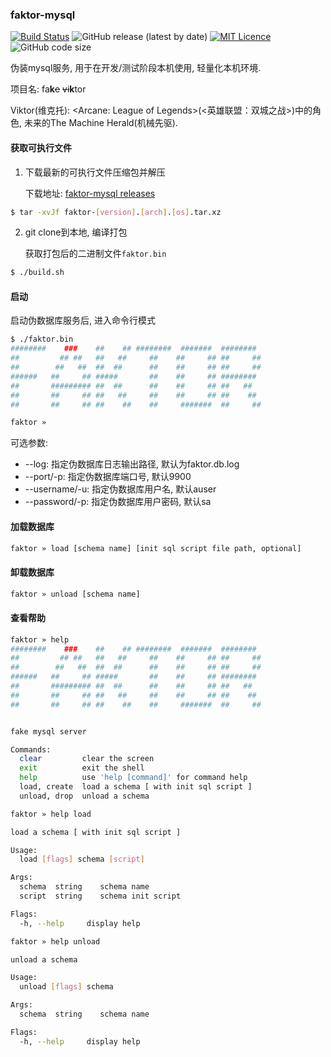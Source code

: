### faktor-mysql

[![Build Status](https://app.travis-ci.com/CharLemAznable/faktor-mysql.svg?branch=main)](https://app.travis-ci.com/CharLemAznable/faktor-mysql)
![GitHub release (latest by date)](https://img.shields.io/github/v/release/CharLemAznable/faktor-mysql)
[![MIT Licence](https://badges.frapsoft.com/os/mit/mit.svg?v=103)](https://opensource.org/licenses/mit-license.php)
![GitHub code size](https://img.shields.io/github/languages/code-size/CharLemAznable/faktor-mysql)

伪装mysql服务, 用于在开发/测试阶段本机使用, 轻量化本机环境.

项目名: fa**k**~~e~~ ~~vi~~**k**tor

Viktor(维克托): <Arcane: League of Legends>(<英雄联盟：双城之战>)中的角色, 未来的The Machine Herald(机械先驱).

#### 获取可执行文件

1. 下载最新的可执行文件压缩包并解压

    下载地址: [faktor-mysql releases](https://github.com/CharLemAznable/faktor-mysql/releases)

```bash
$ tar -xvJf faktor-[version].[arch].[os].tar.xz
```

2. git clone到本地, 编译打包

    获取打包后的二进制文件```faktor.bin```

```bash
$ ./build.sh
```

#### 启动

启动伪数据库服务后, 进入命令行模式

```bash
$ ./faktor.bin
########    ###    ##    ## ########  #######  ########  
##         ## ##   ##   ##     ##    ##     ## ##     ##
##        ##   ##  ##  ##      ##    ##     ## ##     ##
######   ##     ## #####       ##    ##     ## ########  
##       ######### ##  ##      ##    ##     ## ##   ##   
##       ##     ## ##   ##     ##    ##     ## ##    ##  
##       ##     ## ##    ##    ##     #######  ##     ##

faktor »  
```

可选参数:
* --log: 指定伪数据库日志输出路径, 默认为faktor.db.log
* --port/-p: 指定伪数据库端口号, 默认9900
* --username/-u: 指定伪数据库用户名, 默认auser
* --password/-p: 指定伪数据库用户密码, 默认sa

#### 加载数据库

```bash
faktor » load [schema name] [init sql script file path, optional]
```

#### 卸载数据库

```bash
faktor » unload [schema name]
```

#### 查看帮助

```bash
faktor » help
########    ###    ##    ## ########  #######  ########  
##         ## ##   ##   ##     ##    ##     ## ##     ##
##        ##   ##  ##  ##      ##    ##     ## ##     ##
######   ##     ## #####       ##    ##     ## ########  
##       ######### ##  ##      ##    ##     ## ##   ##   
##       ##     ## ##   ##     ##    ##     ## ##    ##  
##       ##     ## ##    ##    ##     #######  ##     ##


fake mysql server

Commands:
  clear         clear the screen
  exit          exit the shell
  help          use 'help [command]' for command help
  load, create  load a schema [ with init sql script ]
  unload, drop  unload a schema
```

```bash
faktor » help load

load a schema [ with init sql script ]

Usage:
  load [flags] schema [script]

Args:
  schema  string    schema name
  script  string    schema init script

Flags:
  -h, --help     display help
```

```bash
faktor » help unload

unload a schema

Usage:
  unload [flags] schema

Args:
  schema  string    schema name

Flags:
  -h, --help     display help
```
